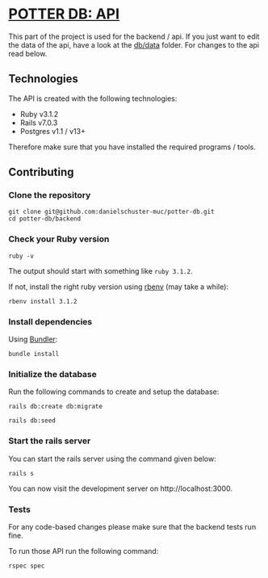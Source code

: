 # [POTTER DB: API](potter-db-api.herokuapp.com)

This part of the project is used for the backend / api.
If you just want to edit the data of the api, have a look at the [db/data](db/data) folder.
For changes to the api read below.

## Technologies

The API is created with the following technologies:

- Ruby v3.1.2
- Rails v7.0.3
- Postgres v1.1 / v13+

Therefore make sure that you have installed the required programs / tools.

## Contributing

### Clone the repository

```shell
git clone git@github.com:danielschuster-muc/potter-db.git
cd potter-db/backend
```

### Check your Ruby version

```shell
ruby -v
```

The output should start with something like `ruby 3.1.2`.

If not, install the right ruby version using [rbenv](https://github.com/rbenv/rbenv) (may take a while):

```shell
rbenv install 3.1.2
```

### Install dependencies

Using [Bundler](https://github.com/bundler/bundler):

```shell
bundle install
```

### Initialize the database

Run the following commands to create and setup the database:

```shell
rails db:create db:migrate
```

```shell
rails db:seed
```

### Start the rails server

You can start the rails server using the command given below:

```shell
rails s
```

You can now visit the development server on http://localhost:3000.

### Tests

For any code-based changes please make sure that the backend tests run fine.

To run those API run the following command:

```shell
rspec spec
```
